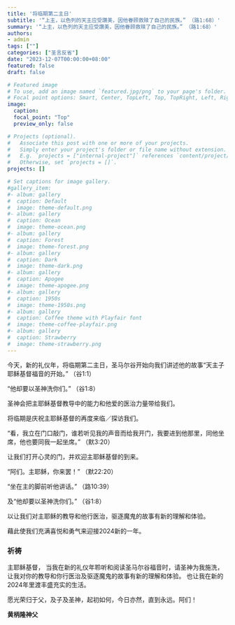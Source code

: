 ```yaml
---
title: '将临期第二主日'
subtitle: '“上主，以色列的天主应受讚美，因他眷顾救赎了自己的民族。” （路1:68）'
summary: '“上主，以色列的天主应受讚美，因他眷顾救赎了自己的民族。” （路1:68）'
authors:
- admin
tags: [""]
categories: ["圣言反省"]
date: "2023-12-07T00:00:00+08:00"
featured: false
draft: false

# Featured image
# To use, add an image named `featured.jpg/png` to your page's folder.
# Focal point options: Smart, Center, TopLeft, Top, TopRight, Left, Right, BottomLeft, Bottom, BottomRight
image:
  caption:
  focal_point: "Top"
  preview_only: false

# Projects (optional).
#   Associate this post with one or more of your projects.
#   Simply enter your project's folder or file name without extension.
#   E.g. `projects = ["internal-project"]` references `content/project/deep-learning/index.md`.
#   Otherwise, set `projects = []`.
projects: []

# Set captions for image gallery.
#gallery_item:
#- album: gallery
#  caption: Default
#  image: theme-default.png
#- album: gallery
#  caption: Ocean
#  image: theme-ocean.png
#- album: gallery
#  caption: Forest
#  image: theme-forest.png
#- album: gallery
#  caption: Dark
#  image: theme-dark.png
#- album: gallery
#  caption: Apogee
#  image: theme-apogee.png
#- album: gallery
#  caption: 1950s
#  image: theme-1950s.png
#- album: gallery
#  caption: Coffee theme with Playfair font
#  image: theme-coffee-playfair.png
#- album: gallery
#  caption: Strawberry
#  image: theme-strawberry.png
---
```

今天，新的礼仪年，将临期第二主日，圣马尔谷开始向我们讲述他的故事“天主子耶稣基督福音的开始。” （谷1:1）

“他却要以圣神洗你们。” （谷1:8）

圣神会把主耶稣基督教导中的能力和他爱的医治力量带给我们。

将临期是庆祝主耶稣基督的再度来临／探访我们。

“看，我立在门口敲门，谁若听见我的声音而给我开门，我要进到他那里，同他坐席，他也要同我一起坐席。” （默3:20）

让我们打开心灵的门，并欢迎主耶稣基督的到来。

“阿们。主耶稣，你来罢！” （默22:20）

“坐在主的脚前听他讲话。” （路10:39）

及“他却要以圣神洗你们。” （谷1:8）

以让我们对主耶稣的教导和他行医治，驱逐魔鬼的故事有新的理解和体验。

藉此使我们充满喜悦和勇气来迎接2024新的一年。

### 祈祷
主耶稣基督，
当我在新的礼仪年聆听和阅读圣马尔谷福音时，请圣神为我施洗，让我对你的教导和你行医治及驱逐魔鬼的故事有新的理解和体验。
也让我在新的2024年里渡丰盛充实的生活。

愿光荣归于父，及子及圣神，起初如何，今日亦然，直到永远。阿们！

__黄柄隆神父__